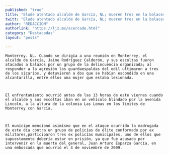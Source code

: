 ```yaml
---
published: "true"
title: "Elude atentado alcalde de García, NL; mueren tres en la balacera"
twitt: "Elude atentado alcalde de García, NL; mueren tres en la balacera"
author: "REDACCION"
authorlink: "https://ljz.mx/acercade.html"
category: "Destacadas"
layout: "posts"

---
```



  
    Monterrey. NL. Cuando se dirigía a una reunión en Monterrey, el alcalde de García, Jaime Rodríguez Calderón, y sus escoltas fueron atacados a balazos por un grupo de la delincuencia organizada; al responder a la agresión los guardaespaldas del edil ultimaron a tres de los sicarios, y detuvieron a dos que se habían escondido en una alcantarilla, entre ellos una mujer que estaba lesionada.
  
  
  
    El enfrentamiento ocurrió antes de las 13 horas de este viernes cuando el alcalde y sus escoltas iban en un vehículo blindado por la avenida Lincoln, a la altura de la colonia Las Lomas en los límites de Monterrey con García.
  
  
  
    El munícipe mencionó asimismo que en el ataque ocurrido la madrugada de este día contra un grupo de policías de élite conformado por ex militares,participaron tres ex policías municipales, uno de ellos que supuestamente debería estar en prisión, ya que fue acusado por intervenir en la muerte del general, Juan Arturo Esparza García, en una emboscada que ocurrió el 4 de noviembre de 2009.
  

